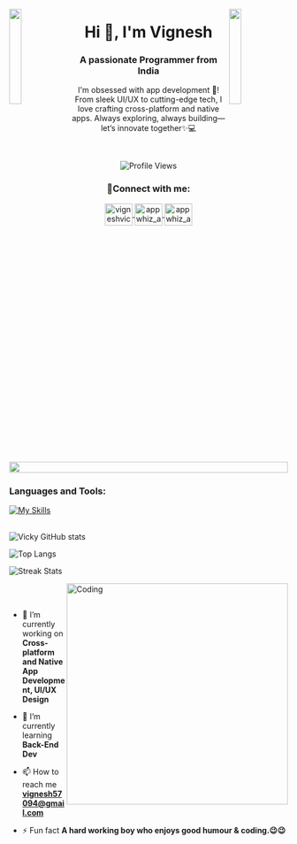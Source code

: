 <img align="left" src="https://user-images.githubusercontent.com/65187002/144930161-2f783401-8d27-4fdf-a2f7-cc0ba32f1f1f.gif" width="21%" style="display:inline;"><img align="right" src="https://user-images.githubusercontent.com/65187002/144930161-2f783401-8d27-4fdf-a2f7-cc0ba32f1f1f.gif" width="21%" style="display:inline;">

<h1 align="center">Hi 👋, I'm Vignesh</h1>
<h3 align="center">A passionate Programmer from India</h3>
<p align="center">I'm obsessed with app development 📱! From sleek UI/UX to cutting-edge tech, I love crafting cross-platform and native apps. Always exploring, always building—let’s innovate together✨💻</p>

<br>
<p align="center">
  <img src="https://komarev.com/ghpvc/?username=vicky2505&label=Profile%20views&color=0e75b6&style=flat" alt="Profile Views" />
</p>

<h3 align="Center">📡Connect with me:</h3>
<p align="Center">
  <a href="https://linkedin.com/in/vigneshvicky" target="blank">
    <img align="center" src="https://raw.githubusercontent.com/rahuldkjain/github-profile-readme-generator/master/src/images/icons/Social/linked-in-alt.svg" alt="vigneshvicky" height="40" width="50"/>
  </a>
  <a href="https://instagram.com/appwhiz_artistry" target="blank">
    <img align="center" src="https://raw.githubusercontent.com/rahuldkjain/github-profile-readme-generator/master/src/images/icons/Social/instagram.svg" alt="appwhiz_artistry" height="40" width="50"/>
  <a href="https://kaggle.com/vicky0525" target="blank">
    <img align="center" src="https://raw.githubusercontent.com/rahuldkjain/github-profile-readme-generator/master/src/images/icons/Social/kaggle.svg" alt="appwhiz_artistry" height="40" width="50"/>
  </a>
</p>
<br>

<img src="https://i.imgur.com/dBaSKWF.gif" height="20" width="100%">

### Languages and Tools:
[![My Skills](https://skillicons.dev/icons?i=flutter,dart,androidstudio,java,firebase,c,html,css,github,git)](https://skillicons.dev)
<br><br>

![Vicky GitHub stats](https://github-readme-stats.vercel.app/api?username=Vicky2505&show_icons=true&theme=dark)

![Top Langs](https://github-readme-stats.vercel.app/api/top-langs/?username=Vicky2505&theme=dark)

![Streak Stats](https://github-readme-streak-stats.herokuapp.com/?user=vicky2505&theme=radical&hide_border=true)

<img align="right" alt="Coding" width="400" src="https://user-images.githubusercontent.com/74038190/229223263-cf2e4b07-2615-4f87-9c38-e37600f8381a.gif">
<br><br>

- 🔭 I’m currently working on **Cross-platform and Native App Development, UI/UX Design**

- 🌱 I’m currently learning **Back-End Dev**

- 📫 How to reach me **vignesh57094@gmail.com**

- ⚡ Fun fact **A hard working boy who enjoys good humour & coding.😉😉**
